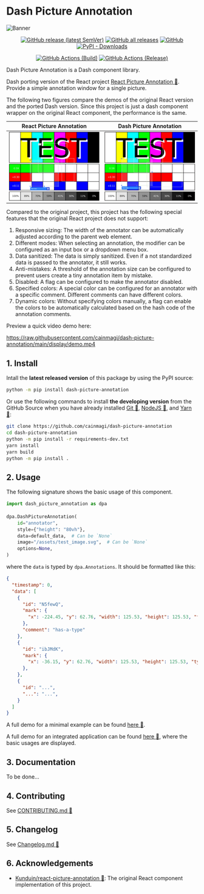 # Dash Picture Annotation

<p><img alt="Banner" src="https://repository-images.githubusercontent.com/883421149/10c3593c-2d90-4eff-a3b5-761946985243"></p>

<p align="center">
  <a href="https://github.com/cainmagi/dash-picture-annotation/releases/latest"><img alt="GitHub release (latest SemVer)" src="https://img.shields.io/github/v/release/cainmagi/dash-picture-annotation?logo=github&sort=semver&style=flat-square"></a>
  <a href="https://github.com/cainmagi/dash-picture-annotation/releases"><img alt="GitHub all releases" src="https://img.shields.io/github/downloads/cainmagi/dash-picture-annotation/total?logo=github&style=flat-square"></a>
  <a href="https://github.com/cainmagi/dash-picture-annotation/blob/main/LICENSE"><img alt="GitHub" src="https://img.shields.io/github/license/cainmagi/dash-picture-annotation?style=flat-square&logo=opensourceinitiative&logoColor=white"></a>
  <a href="https://pypi.org/project/dash-picture-annotation"><img alt="PyPI - Downloads" src="https://img.shields.io/pypi/dm/dash-picture-annotation?style=flat-square&logo=pypi&logoColor=white&label=pypi"></a>
</p>
<p align="center">
  <a href="https://github.com/cainmagi/dash-picture-annotation/actions/workflows/python-package.yml"><img alt="GitHub Actions (Build)" src="https://img.shields.io/github/actions/workflow/status/cainmagi/dash-picture-annotation/python-package.yml?style=flat-square&logo=githubactions&logoColor=white&label=build"></a>
  <a href="https://github.com/cainmagi/dash-picture-annotation/actions/workflows/python-publish.yml"><img alt="GitHub Actions (Release)" src="https://img.shields.io/github/actions/workflow/status/cainmagi/dash-picture-annotation/python-publish.yml?style=flat-square&logo=githubactions&logoColor=white&label=release"></a>
</p>

Dash Picture Annotation is a Dash component library.

Dash porting version of the React project [React Picture Annotation :link:][git-react-picture-annotation]. Provide a simple annotation window for a single picture.

The following two figures compare the demos of the original React version and the ported Dash version. Since this project is just a dash component wrapper on the original React component, the performance is the same.

|   React Picture Annotation    |   Dash Picture Annotation   |
| :---------------------------: | :-------------------------: |
| ![demo-react][pic-demo-react] | ![demo-dash][pic-demo-dash] |

Compared to the original project, this project has the following special features that the original React project does not support:

1. Responsive sizing: The width of the annotator can be automatically adjusted according to the parent web element.
2. Different modes: When selecting an annotation, the modifier can be configured as an input box or a dropdown menu box.
3. Data sanitized: The data is simply sanitized. Even if a not standardized data is passed to the annotator, it still works.
4. Anti-mistakes: A threshold of the annotation size can be configured to prevent users create a tiny annotation item by mistake.
5. Disabled: A flag can be configured to make the annotator disabled.
6. Specified colors: A special color can be configured for an annotator with a specific comment. Different comments can have different colors.
7. Dynamic colors: Without specifying colors manually, a flag can enable the colors to be automatically calculated based on the hash code of the annotation comments.

Preview a quick video demo here:

https://raw.githubusercontent.com/cainmagi/dash-picture-annotation/main/display/demo.mp4

## 1. Install

Intall the **latest released version** of this package by using the PyPI source:

``` sh
python -m pip install dash-picture-annotation
```

Or use the following commands to install **the developing version** from the GitHub Source when you have already installed [Git :hammer:][tool-git], [NodeJS :hammer:][tool-nodejs], and [Yarn :hammer:][tool-yarn]:

```bash
git clone https://github.com/cainmagi/dash-picture-annotation
cd dash-picture-annotation
python -m pip install -r requirements-dev.txt
yarn install
yarn build
python -m pip install .
```

## 2. Usage

The following signature shows the basic usage of this component.

``` python
import dash_picture_annotation as dpa

dpa.DashPictureAnnotation(
    id="annotator",
    style={"height": "80vh"},
    data=default_data,  # Can be `None`
    image="/assets/test_image.svg",  # Can be `None`
    options=None,
)
```

where the `data` is typed by `dpa.Annotations`. It should be formatted like this:

```json
{
  "timestamp": 0,
  "data": [
    {
      "id": "N5fewQ",
      "mark": {
        "x": -224.45, "y": 62.76, "width": 125.53, "height": 125.53, "type": "RECT"
      },
      "comment": "has-a-type"
    },
    {
      "id": "ibJMdK",
      "mark": {
        "x": -36.15, "y": 62.76, "width": 125.53, "height": 125.53, "type": "RECT"
      },
    },
    {
      "id": "...",
      "...": "...",
    }
  ]
}
```

A full demo for a minimal example can be found [here :link:][link-demo-minimal].

A full demo for an integrated application can be found [here :link:][link-demo-usage], where the basic usages are displayed.

## 3. Documentation

To be done...

## 4. Contributing

See [CONTRIBUTING.md :book:][link-contributing]

## 5. Changelog

See [Changelog.md :book:][link-changelog]

## 6. Acknowledgements

- [Kunduin/react-picture-annotation :link:][git-react-picture-annotation]: The original React component implementation of this project.

[git-react-picture-annotation]:https://github.com/Kunduin/react-picture-annotation

[tool-git]:https://git-scm.com/downloads
[tool-nodejs]:https://nodejs.org/en/download/package-manager
[tool-yarn]:https://yarnpkg.com/getting-started/install

[pic-demo-react]:https://raw.githubusercontent.com/cainmagi/dash-picture-annotation/main/display/demo-react.png
[pic-demo-dash]:https://raw.githubusercontent.com/cainmagi/dash-picture-annotation/main/display/demo-dash.png

[link-contributing]:https://github.com/cainmagi/dash-picture-annotation/blob/main/CONTRIBUTING.md
[link-changelog]:https://github.com/cainmagi/dash-picture-annotation/blob/main/Changelog.md

[link-demo-minimal]:https://github.com/cainmagi/dash-picture-annotation/blob/main/examples/minimal.py
[link-demo-usage]:https://github.com/cainmagi/dash-picture-annotation/blob/main/usage.py

